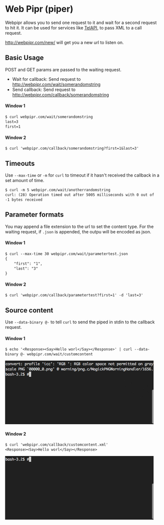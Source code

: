 # Web Pipr (piper)

Webpipr allows you to send one request to it and wait for a second request to hit it. It can be used for services like [TelAPI](http://telapi.com), to pass XML to a call request.

http://webpipr.com/new/ will get you a new url to listen on.


## Basic Usage

POST and GET params are passed to the waiting request.

 * Wait for callback: Send request to http://webpipr.com/wait/somerandomstring
 * Send callback: Send request to http://webpipr.com/callback/somerandomstring

#### Window 1

    $ curl webpipr.com/wait/somerandomstring
    last=3
    first=1

#### Window 2

    $ curl 'webpipr.com/callback/somerandomstring?first=1&last=3'



## Timeouts

Use `--max-time` or `-m` for `curl` to timeout if it hasn't received the callback in a set amount of time.

    $ curl -m 5 webpipr.com/wait/anotherrandomstring
    curl: (28) Operation timed out after 5005 milliseconds with 0 out of -1 bytes received



## Parameter formats

You may append a file extension to the url to set the content type. For the waiting request, if `.json` is appended, the outpu will be encoded as json.

#### Window 1

    $ curl --max-time 30 webpipr.com/wait/parametertest.json
    {
        "first": "1",
        "last": "3"
    }

#### Window 2

    $ curl 'webpipr.com/callback/parametertest?first=1' -d 'last=3'



## Source content

Use `--data-binary @-` to tell `curl` to send the piped in stdin to the callback request.

#### Window 1
    
    $ echo '<Response><Say>Hello worl</Say></Response>' | curl --data-binary @- webpipr.com/wait/customcontent

![Callee](https://raw.githubusercontent.com/mattwilliamson/webpipr/master/callee.gif)

#### Window 2
    
    $ curl 'webpipr.com/callback/customcontent.xml'
    <Response><Say>Hello worl</Say></Response>

![Caller](https://raw.githubusercontent.com/mattwilliamson/webpipr/master/caller.gif)